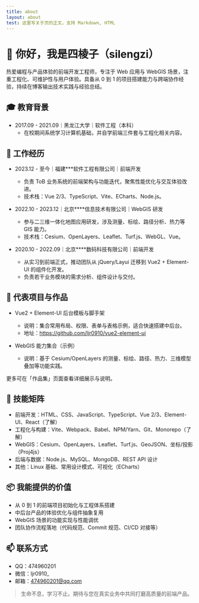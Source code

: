 ```yaml
---
title: about
layout: about
test: 这里写关于页的正文，支持 Markdown, HTML
---
```


# 👋 你好，我是四棱子（silengzi）

热爱编程与产品体验的前端开发工程师，专注于 Web 应用与 WebGIS 场景，注重工程化、可维护性与用户体验。具备从 0 到 1 的项目搭建能力与跨端协作经验，持续在博客输出技术实践与经验总结。

## 🎓 教育背景

- 2017.09 - 2021.09｜黑龙江大学｜软件工程（本科）
  - 在校期间系统学习计算机基础，并自学前端三件套与工程化相关内容。

## 💼 工作经历

- 2023.12 - 至今｜福建\*\*\*软件工程有限公司｜前端开发
  - 负责 ToB 业务系统的前端架构与功能迭代，聚焦性能优化与交互体验改进。
  - 技术栈：Vue 2/3、TypeScript、Vite、ECharts、Node.js。

- 2022.10 - 2023.12｜北京\*\*\*\*信息技术有限公司｜WebGIS 研发
  - 参与二三维一体化地图应用研发，涉及测量、标绘、路径分析、热力等 GIS 能力。
  - 技术栈：Cesium、OpenLayers、Leaflet、Turf.js、WebGL、Vue。

- 2020.10 - 2022.09｜北京\*\*\*\*数码科技有限公司｜前端开发
  - 从实习到前端正式，推动团队从 jQuery/Layui 迁移到 Vue2 + Element-UI 的组件化开发。
  - 负责若干业务模块的需求分析、组件设计与交付。

## 🧩 代表项目与作品

- Vue2 + Element-UI 后台模板与脚手架
  - 说明：集合常用布局、权限、表单与表格示例，适合快速搭建中后台。
  - 地址：<https://github.com/ljr0910/vue2-element-ui>

- WebGIS 能力集合（示例）
  - 说明：基于 Cesium/OpenLayers 的测量、标绘、路径、热力、三维模型叠加等功能实践。

更多可在「作品集」页面查看详细展示与说明。

## 🧠 技能矩阵

- 前端开发：HTML、CSS、JavaScript、TypeScript、Vue 2/3、Element-UI、React（了解）
- 工程化与构建：Vite、Webpack、Babel、NPM/Yarn、Git、Monorepo（了解）
- WebGIS：Cesium、OpenLayers、Leaflet、Turf.js、GeoJSON、坐标/投影（Proj4js）
- 后端与数据：Node.js、MySQL、MongoDB、REST API 设计
- 其他：Linux 基础、常用设计模式、可视化（ECharts）

## 📦 我能提供的价值

- 从 0 到 1 的前端项目初始化与工程体系搭建
- 中后台产品的体验优化与组件抽象复用
- WebGIS 场景的功能实现与性能调优
- 团队协作流程落地（代码规范、Commit 规范、CI/CD 对接等）

## 📫 联系方式

- QQ：474960201
- 微信：ljr0910_
- 邮箱：474960201@qq.com

> 生命不息，学习不止。期待与您在真实业务中共同打磨高质量的前端产品。